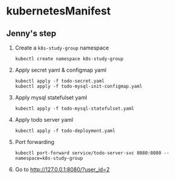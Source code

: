 # kubernetesManifest

## Jenny's step
1. Create a `k8s-study-group` namespace
    ```shell
    kubectl create namespace k8s-study-group
    ```
2. Apply secret yaml & configmap yaml
    ```shell
    kubectl apply -f todo-secret.yaml
    kubectl apply -f todo-mysql-init-configmap.yaml
    ```
3. Apply mysql statefulset yaml
    ```shell
    kubectl apply -f todo-mysql-statefulset.yaml
    ```
4. Apply todo server yaml
    ```shell
    kubectl apply -f todo-deployment.yaml
    ```
5.  Port forwarding
    ```shell
    kubectl port-forward service/todo-server-svc 8080:8080 --namespace=k8s-study-group
    ```
8. Go to http://127.0.0.1:8080/?user_id=2
